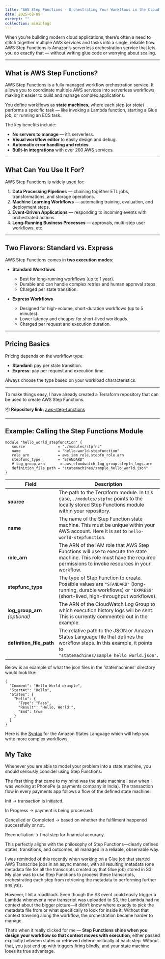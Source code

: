 ```yaml
---
title: "AWS Step Functions - Orchestrating Your Workflows in the Cloud"
date: 2025-08-09
excerpt: ""
collection: miniblogs
---
```


When you’re building modern cloud applications, there’s often a need to stitch together multiple AWS services and tasks into a single, reliable flow. AWS Step Functions is Amazon’s serverless orchestration service that lets you do exactly that — without writing glue code or worrying about scaling.

---

## What is AWS Step Functions?

AWS Step Functions is a fully managed workflow orchestration service. It allows you to coordinate multiple AWS services into serverless workflows, making it easier to build and manage complex applications.

You define workflows as **state machines**, where each step (or *state*) performs a specific task — like invoking a Lambda function, starting a Glue job, or running an ECS task.

The key benefits include:
- **No servers to manage** — it’s serverless.
- **Visual workflow editor** to easily design and debug.
- **Automatic error handling and retries**.
- **Built-in integrations** with over 200 AWS services.

---

## What Can You Use It For?

AWS Step Functions is widely used for:
1. **Data Processing Pipelines** — chaining together ETL jobs, transformations, and storage operations.
2. **Machine Learning Workflows** — automating training, evaluation, and deployment steps.
3. **Event-Driven Applications** — responding to incoming events with orchestrated actions.
4. **Long-Running Business Processes** — approvals, multi-step user workflows, etc.

---

## Two Flavors: Standard vs. Express

AWS Step Functions comes in **two execution modes**:

- **Standard Workflows**  
  - Best for long-running workflows (up to 1 year).
  - Durable and can handle complex retries and human approval steps.
  - Charged per state transition.

- **Express Workflows**  
  - Designed for high-volume, short-duration workflows (up to 5 minutes).  
  - Lower latency and cheaper for short-lived workloads.
  - Charged per request and execution duration.


---

## Pricing Basics

Pricing depends on the workflow type:
- **Standard**: pay per state transition.
- **Express**: pay per request and execution time.

Always choose the type based on your workload characteristics.

---

To make things easy, I have already created a Terraform repository that can be used to create AWS Step Functions.  

📦 **Repository link:** [aws-step-functions](https://github.com/gauravhoskote/aws-step-functions)

---

## Example: Calling the Step Functions Module

```hcl
module "hello_world_stepfunction" {
   source               = "./modules/stpfnc"
   name                 = "hello-world-stepfunction"
   role_arn             = aws_iam_role.stepfn_role.arn
   stepfunc_type        = "STANDARD"
   # log_group_arn       = aws_cloudwatch_log_group.stepfn_logs.arn
   definition_file_path = "statemachines/sample_hello_world.json"
}
```


| Field                            | Description                                                                                                                                                               |
| -------------------------------- | ------------------------------------------------------------------------------------------------------------------------------------------------------------------------- |
| **source**                       | The path to the Terraform module. In this case, `./modules/stpfnc` points to the locally stored Step Functions module within your repository.                             |
| **name**                         | The name of the Step Function state machine. This must be unique within your AWS account. Here it is set to `hello-world-stepfunction`.                                   |
| **role\_arn**                    | The ARN of the IAM role that AWS Step Functions will use to execute the state machine. This role must have the required permissions to invoke resources in your workflow. |
| **stepfunc\_type**               | The type of Step Function to create. Possible values are `"STANDARD"` (long-running, durable workflows) or `"EXPRESS"` (short-lived, high-throughput workflows).          |
| **log\_group\_arn** *(optional)* | The ARN of the CloudWatch Log Group to which execution history logs will be sent. This is currently commented out in the example.                                         |
| **definition\_file\_path**       | The relative path to the JSON or Amazon States Language file that defines the workflow steps. In this example, it points to `"statemachines/sample_hello_world.json"`.    |



Below is an example of what the json files in the 'statemachines' directory would look like:
```
{
  "Comment": "Hello World example",
  "StartAt": "Hello",
  "States": {
    "Hello": {
      "Type": "Pass",
      "Result": "Hello, World!",
      "End": true
    }
  }
}
```

Here is the [Syntax](https://docs.aws.amazon.com/step-functions/latest/dg/concepts-amazon-states-language.html) for the Amazon States Language which will help you write more complex workflows.

## My Take
Whenever you are able to model your problem into a state machine, you should seriously consider using Step Functions.

The first thing that came to my mind was the state machine I saw when I was working at PhonePe (a payments company in India). The transaction flow in every payments app follows a flow of the defined state machine:

Init → transaction is initiated.

In Progress → payment is being processed.

Cancelled or Completed → based on whether the fulfilment happened successfully or not.

Reconciliation → final step for financial accuracy.

This perfectly aligns with the philosophy of Step Functions—clearly defined states, transitions, and outcomes, all managed in a reliable, observable way.

I was reminded of this recently when working on a Glue job that started AWS Transcribe jobs in an async manner, with all resulting metadata (one metadata file for all the transcripts created by that Glue job) stored in S3. My plan was to use Step Functions to process these transcripts, orchestrating each step from retrieving the metadata to performing further analysis.

However, I hit a roadblock. Even though the S3 event could easily trigger a Lambda whenever a new transcript was uploaded to S3, the Lambda had no context about the bigger picture—it didn’t know where exactly to pick the metadata file from or what specifically to look for inside it. Without that context traveling along the workflow, the orchestration became harder to manage.

That’s when it really clicked for me — **Step Functions shine when you design your workflow so that context moves with execution**, either passed explicitly between states or retrieved deterministically at each step. Without that, you just end up with triggers firing blindly, and your state machine loses its true advantage.
